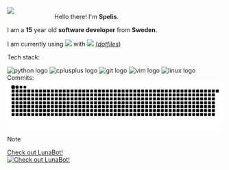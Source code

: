 <img align="left" src="https://avatars.githubusercontent.com/u/152774420?v=4" width=110 />

Hello there! I'm **Spelis**.

I am a **15** year old **software developer** from **Sweden**.

I am currently using <img src="https://gitlab.com/uploads/-/system/project/avatar/30707255/endeavouros-icon.png" width=20 /> with <img src="https://media.tenor.com/XSH2M_OiW9MAAAAj/hyprland-logo.gif" width=20 /> [(*dotfiles*)](https://github.com/spelis/dotfiles)

Tech stack:
<div>
  <img src="https://cdn.jsdelivr.net/gh/devicons/devicon/icons/python/python-original.svg" height="30" alt="python logo"  />
  <img src="https://cdn.jsdelivr.net/gh/devicons/devicon/icons/cplusplus/cplusplus-original.svg" height="30" alt="cplusplus logo"  />
  <img src="https://cdn.jsdelivr.net/gh/devicons/devicon/icons/git/git-original.svg" height="30" alt="git logo"  />
  <img src="https://cdn.jsdelivr.net/gh/devicons/devicon/icons/vim/vim-original.svg" height="30" alt="vim logo"  />
  <img src="https://cdn.jsdelivr.net/gh/devicons/devicon/icons/linux/linux-original.svg" height="30" alt="linux logo"  />
</div>
Commits:
<img src="https://raw.githubusercontent.com/Spelis/Spelis/output/snake.svg" alt="Snake animation" />


> [!NOTE]
> [Check out LunaBot!<br>![Check out LunaBot!](https://github-readme-stats.vercel.app/api/pin?username=spelis&repo=lunabot&theme=dark)](https://github.com/spelis/lunabot)
